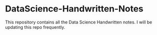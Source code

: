 # DataScience-Handwritten-Notes
This repository contains all the Data Science Handwritten notes. I will be updating this repo frequently.
